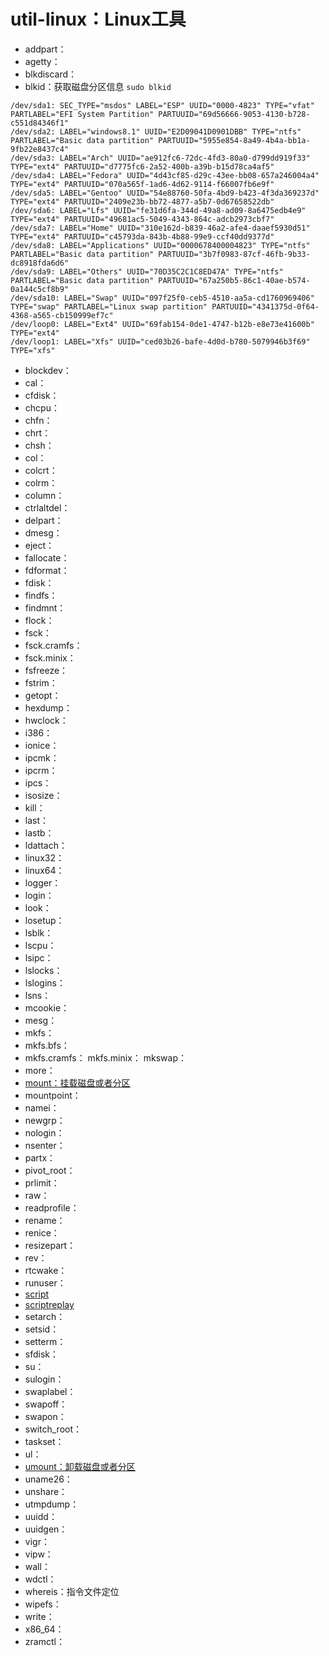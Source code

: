 # util-linux：Linux工具

+ addpart：
+ agetty：
+ blkdiscard：
+ blkid：获取磁盘分区信息 `sudo blkid`

```log
/dev/sda1: SEC_TYPE="msdos" LABEL="ESP" UUID="0000-4823" TYPE="vfat" PARTLABEL="EFI System Partition" PARTUUID="69d56666-9053-4130-b728-c551d84346f1"
/dev/sda2: LABEL="windows8.1" UUID="E2D09041D0901DBB" TYPE="ntfs" PARTLABEL="Basic data partition" PARTUUID="5955e854-8a49-4b4a-bb1a-9fb22e8437c4"
/dev/sda3: LABEL="Arch" UUID="ae912fc6-72dc-4fd3-80a0-d799dd919f33" TYPE="ext4" PARTUUID="d7775fc6-2a52-400b-a39b-b15d78ca4af5"
/dev/sda4: LABEL="Fedora" UUID="4d43cf85-d29c-43ee-bb08-657a246004a4" TYPE="ext4" PARTUUID="070a565f-1ad6-4d62-9114-f66007fb6e9f"
/dev/sda5: LABEL="Gentoo" UUID="54e88760-50fa-4bd9-b423-4f3da369237d" TYPE="ext4" PARTUUID="2409e23b-bb72-4877-a5b7-0d67658522db"
/dev/sda6: LABEL="Lfs" UUID="fe31d6fa-344d-49a8-ad09-8a6475edb4e9" TYPE="ext4" PARTUUID="49681ac5-5049-4343-864c-adcb2973cbf7"
/dev/sda7: LABEL="Home" UUID="310e162d-b839-46a2-afe4-daaef5930d51" TYPE="ext4" PARTUUID="c45793da-843b-4b88-99e9-ccf40dd9377d"
/dev/sda8: LABEL="Applications" UUID="0000678400004823" TYPE="ntfs" PARTLABEL="Basic data partition" PARTUUID="3b7f0983-87cf-46fb-9b33-dc8918fda6d6"
/dev/sda9: LABEL="Others" UUID="70D35C2C1C8ED47A" TYPE="ntfs" PARTLABEL="Basic data partition" PARTUUID="67a250b5-86c1-40ae-b574-0a144c5cf8b9"
/dev/sda10: LABEL="Swap" UUID="097f25f0-ceb5-4510-aa5a-cd1760969406" TYPE="swap" PARTLABEL="Linux swap partition" PARTUUID="4341375d-0f64-4368-a565-cb150999ef7c"
/dev/loop0: LABEL="Ext4" UUID="69fab154-0de1-4747-b12b-e8e73e41600b" TYPE="ext4"
/dev/loop1: LABEL="Xfs" UUID="ced03b26-bafe-4d0d-b780-5079946b3f69" TYPE="xfs"
```

+ blockdev：
+ cal：
+ cfdisk：
+ chcpu：
+ chfn：
+ chrt：
+ chsh：
+ col：
+ colcrt：
+ colrm：
+ column：
+ ctrlaltdel：
+ delpart：
+ dmesg：
+ eject：
+ fallocate：
+ fdformat：
+ fdisk：
+ findfs：
+ findmnt：
+ flock：
+ fsck：
+ fsck.cramfs：
+ fsck.minix：
+ fsfreeze：
+ fstrim：
+ getopt：
+ hexdump：
+ hwclock：
+ i386：
+ ionice：
+ ipcmk：
+ ipcrm：
+ ipcs：
+ isosize：
+ kill：
+ last：
+ lastb：
+ ldattach：
+ linux32：
+ linux64：
+ logger：
+ login：
+ look：
+ losetup：
+ lsblk：
+ lscpu：
+ lsipc：
+ lslocks：
+ lslogins：
+ lsns：
+ mcookie：
+ mesg：
+ mkfs：
+ mkfs.bfs：
+ mkfs.cramfs：
mkfs.minix：
mkswap：
+ more：
+ <a href="util-linux/mount.md#mount"> mount：挂载磁盘或者分区</a>
+ mountpoint：
+ namei：
+ newgrp：
+ nologin：
+ nsenter：
+ partx：
+ pivot_root：
+ prlimit：
+ raw：
+ readprofile：
+ rename：
+ renice：
+ resizepart：
+ rev：
+ rtcwake：
+ runuser：
+ [script][script]
+ [scriptreplay][script]
+ setarch：
+ setsid：
+ setterm：
+ sfdisk：
+ su：
+ sulogin：
+ swaplabel：
+ swapoff：
+ swapon：
+ switch_root：
+ taskset：
+ ul：
+ <a href="util-linux/mount.md#umount">umount：卸载磁盘或者分区</a>
+ uname26：
+ unshare：
+ utmpdump：
+ uuidd：
+ uuidgen：
+ vigr：
+ vipw：
+ wall：
+ wdctl：
+ whereis：指令文件定位
+ wipefs：
+ write：
+ x86\_64：
+ zramctl：


[mount]: util-linux/mount.md
[script]: util-linux/script.md
